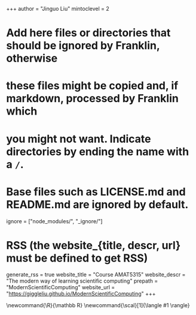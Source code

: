 <!--
Add here global page variables to use throughout your website.
-->
+++
author = "Jinguo Liu"
mintoclevel = 2

# Add here files or directories that should be ignored by Franklin, otherwise
# these files might be copied and, if markdown, processed by Franklin which
# you might not want. Indicate directories by ending the name with a `/`.
# Base files such as LICENSE.md and README.md are ignored by default.
ignore = ["node_modules/", "_ignore/"]

# RSS (the website_{title, descr, url} must be defined to get RSS)
generate_rss = true
website_title = "Course AMAT5315"
website_descr = "The modern way of learning scientific computing"
prepath = "ModernScientificComputing"
website_url = "https://giggleliu.github.io/ModernScientificComputing"
+++

<!--
Add here global latex commands to use throughout your pages.
-->
\newcommand{\R}{\mathbb R}
\newcommand{\scal}[1]{\langle #1 \rangle}
